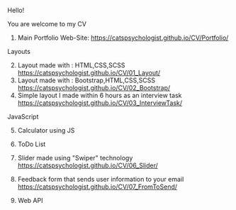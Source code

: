 Hello!

You are welcome to my CV

1. Main Portfolio Web-Site:
https://catspsychologist.github.io/CV/Portfolio/

Layouts

2. Layout made with : HTML,CSS,SCSS
https://catspsychologist.github.io/CV/01_Layout/
3. Layout made with : Bootstrap,HTML,CSS,SCSS
https://catspsychologist.github.io/CV/02_Bootstrap/
4. Simple layout I made within 6 hours as an interview task
https://catspsychologist.github.io/CV/03_InterviewTask/

JavaScript

5. Calculator using JS

6. ToDo List 

7. Slider made using "Swiper" technology
https://catspsychologist.github.io/CV/06_Slider/
8. Feedback form that sends user information to your email
https://catspsychologist.github.io/CV/07_FromToSend/
9. Web API
